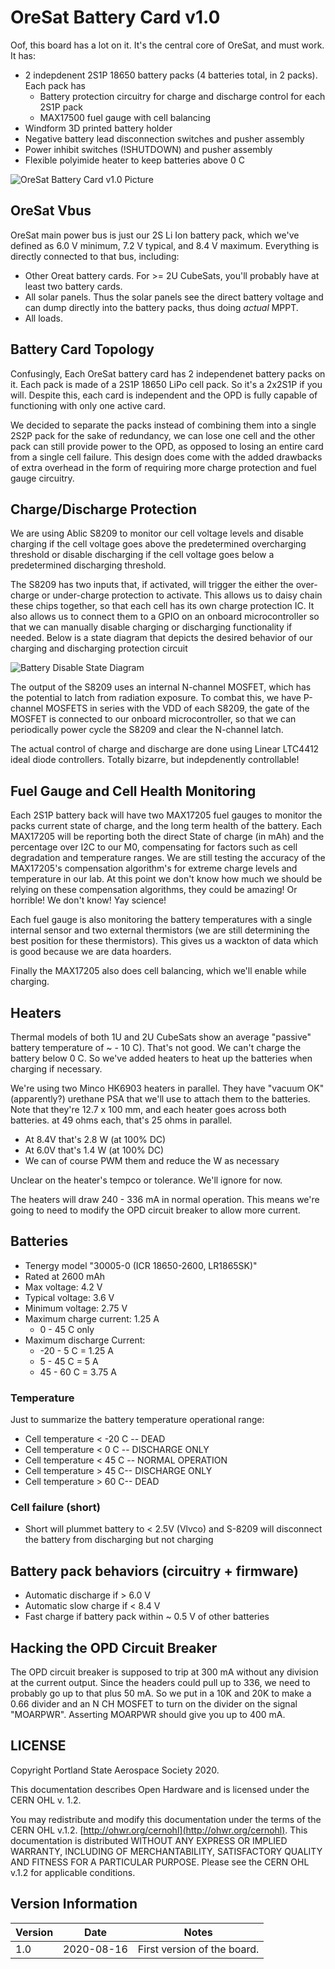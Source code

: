# OreSat Battery Card v1.0Oof, this board has a lot on it. It's the central core of OreSat, and must work. It has:- 2 indepdenent 2S1P 18650 battery packs (4 batteries total, in 2 packs). Each pack has   - Battery protection circuitry for charge and discharge control for each 2S1P pack   - MAX17500 fuel gauge with cell balancing- Windform 3D printed battery holder- Negative battery lead disconnection switches and pusher assembly- Power inhibit switches (!SHUTDOWN) and pusher assembly- Flexible polyimide heater to keep batteries above 0 C![OreSat Battery Card v1.0 Picture](https://github.com/oresat/oresat-batteries/blob/master/oresat-battery-card.png)## OreSat VbusOreSat main power bus is just our 2S Li Ion battery pack, which we've defined as 6.0 V minimum, 7.2 V typical, and 8.4 V maximum. Everything is directly connected to that bus, including:- Other Oreat battery cards. For >= 2U CubeSats, you'll probably have at least two battery cards.- All solar panels. Thus the solar panels see the direct battery voltage and can dump directly into the battery packs, thus doing _actual_ MPPT.- All loads.## Battery Card TopologyConfusingly, Each OreSat battery card has 2 independenet battery packs on it. Each pack is made of a 2S1P 18650 LiPo cell pack. So it's a 2x2S1P if you will. Despite this, each card is independent and the OPD is fully capable of functioning with only one active card.We decided to separate the packs instead of combining them into a single 2S2P pack for the sake of redundancy, we can lose one cell and the other pack can still provide power to the OPD, as opposed to losing an entire card from a single cell failure.  This design does come with the added drawbacks of extra overhead in the form of requiring more charge protection and fuel gauge circuitry.## Charge/Discharge ProtectionWe are using Ablic S8209 to monitor our cell voltage levels and disable charging if the cell voltage goes above the predetermined overcharging threshold or disable discharging if the cell voltage goes below a predetermined discharging threshold.The S8209 has two inputs that, if activated, will trigger the either the over-charge or under-charge protection to activate.  This allows us to daisy chain these chips together, so that each cell has its own charge protection IC.  It also allows us to connect them to a GPIO on an onboard microcontroller so that we can manually disable charging or discharging functionality if needed.  Below is a state diagram that depicts the desired behavior of our charging and discharging protection circuit![Battery Disable State Diagram](https://github.com/oresat/oresat-batteries/blob/master/docs/OreSat%20Battery%20State%20Diagram.png)The output of the S8209 uses an internal N-channel MOSFET, which has the potential to latch from radiation exposure.   To combat this, we have P-channel MOSFETS in series with the VDD of each S8209, the gate of the MOSFET is connected to our onboard microcontroller, so that we can periodically power cycle the S8209 and clear the N-channel latch.The actual control of charge and discharge are done using Linear LTC4412 ideal diode controllers. Totally bizarre, but indepdenently controllable!## Fuel Gauge and Cell Health MonitoringEach 2S1P battery back will have two MAX17205 fuel gauges to monitor the packs current state of charge, and the long term health of the battery.  Each MAX17205 will be reporting both the direct State of charge (in mAh) and the percentage over I2C to our M0, compensating for factors such as cell degradation and temperature ranges.  We are still testing the accuracy of the MAX17205's compensation algorithm's for extreme charge levels and temperature in our lab.  At this point we don't know how much we should be relying on these compensation algorithms, they could be amazing! Or horrible! We don't know! Yay science!Each fuel gauge is also monitoring the battery temperatures with a single internal sensor and two external thermistors (we are still determining the best position for these thermistors).  This gives us a wackton of data which is good because we are data hoarders.Finally the MAX17205 also does cell balancing, which we'll enable while charging.## HeatersThermal models of both 1U and 2U CubeSats show an average "passive" battery temperature of ~ - 10 C). That's not good. We can't charge the battery below 0 C. So we've added heaters to heat up the batteries when charging if necessary.We're using two Minco HK6903 heaters in parallel. They have "vacuum OK" (apparently?) urethane PSA that we'll use to attach them to the batteries. Note that they're 12.7 x 100 mm, and each heater goes across both batteries. at 49 ohms each, that's 25 ohms in parallel.- At 8.4V that's 2.8 W (at 100% DC)- At 6.0V that's 1.4 W (at 100% DC)- We can of course PWM them and reduce the W as necessaryUnclear on the heater's tempco or tolerance. We'll ignore for now.The heaters will draw 240 - 336 mA in normal operation. This means we're going to need to modify the OPD circuit breaker to allow more current.## Batteries- Tenergy model "30005-0 (ICR 18650-2600, LR1865SK)"- Rated at 2600 mAh- Max voltage: 4.2 V- Typical voltage: 3.6 V- Minimum voltage: 2.75 V- Maximum charge current: 1.25 A   - 0 - 45 C only- Maximum discharge Current:   - -20 - 5 C = 1.25 A   -  5 - 45 C = 5 A   - 45 - 60 C = 3.75 A ### TemperatureJust to summarize the battery temperature operational range:- Cell temperature < -20 C -- DEAD- Cell temperature < 0 C -- DISCHARGE ONLY- Cell temperature < 45 C -- NORMAL OPERATION- Cell temperature > 45 C-- DISCHARGE ONLY- Cell temperature > 60 C-- DEAD### Cell failure (short)- Short will plummet battery to < 2.5V (Vlvco) and S-8209 will disconnect the battery from discharging but not charging## Battery pack behaviors (circuitry + firmware)- Automatic discharge if > 6.0 V- Automatic slow charge if < 8.4 V- Fast charge if battery pack within ~ 0.5 V of other batteries## Hacking the OPD Circuit BreakerThe OPD circuit breaker is supposed to trip at 300 mA without any division at the current output. Since the headers could pull up to 336, we need to probably go up to that plus 50 mA. So we put in a 10K and 20K to make a 0.66 divider and an N CH MOSFET to turn on the divider on the signal "MOARPWR". Asserting MOARPWR should give you up to 400 mA.## LICENSECopyright Portland State Aerospace Society 2020.This documentation describes Open Hardware and is licensed under the CERN OHL v. 1.2.You may redistribute and modify this documentation under the terms of the CERN OHL v.1.2. [http://ohwr.org/cernohl](http://ohwr.org/cernohl). This documentation is distributed WITHOUT ANY EXPRESS OR IMPLIED WARRANTY, INCLUDING OF MERCHANTABILITY, SATISFACTORY QUALITY AND FITNESS FOR A PARTICULAR PURPOSE. Please see the CERN OHL v.1.2 for applicable conditions.## Version InformationVersion | Date       | Notes--------|------------|-------------------------1.0     | 2020-08-16 | First version of the board.
